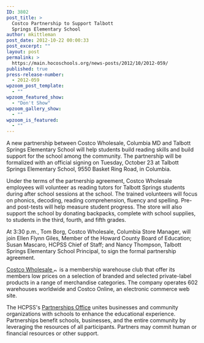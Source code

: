 ```yaml
---
ID: 3802
post_title: >
  Costco Partnership to Support Talbott
  Springs Elementary School
author: mkittleman
post_date: 2012-10-22 00:00:33
post_excerpt: ""
layout: post
permalink: >
  https://main.hocoschools.org/news-posts/2012/10/2012-059/
published: true
press-release-number:
  - 2012-059
wpzoom_post_template:
  - ""
wpzoom_featured_show:
  - "Don't Show"
wpzoom_gallery_show:
  - ""
wpzoom_is_featured:
  - ""
---
```

A new partnership between Costco Wholesale, Columbia MD and Talbott Springs Elementary School will help students build reading skills and build support for the school among the community. The partnership will be formalized with an official signing on Tuesday, October 23 at Talbott Springs Elementary School, 9550 Basket Ring Road, in Columbia.

Under the terms of the partnership agreement, Costco Wholesale employees will volunteer as reading tutors for Talbott Springs students during after school sessions at the school. The trained volunteers will focus on phonics, decoding, reading comprehension, fluency and spelling. Pre- and post-tests will help measure student progress. The store will also support the school by donating backpacks, complete with school supplies, to students in the third, fourth, and fifth grades.

At 3:30 p.m., Tom Borg, Costco Wholesale, Columbia Store Manager, will join Ellen Flynn Giles, Member of the Howard County Board of Education; Susan Mascaro, HCPSS Chief of Staff; and Nancy Thompson, Talbott Springs Elementary School Principal, to sign the formal partnership agreement.

<a href="http://www.costco.com/" target="_blank">Costco Wholesale <img alt="new webpage icon" src="http://www.hcpss.org/images/new_webpage.gif" width="11" height="10" align="bottom" border="0" /></a> is a membership warehouse club that offer its members low prices on a selection of branded and selected private-label products in a range of merchandise categories. The company operates 602 warehouses worldwide and Costco Online, an electronic commerce web site.

The HCPSS's <a href="http://www.hcpss.org/aboutus/partnership">Partnerships Office</a> unites businesses and community organizations with schools to enhance the educational experience. Partnerships benefit schools, businesses, and the entire community by leveraging the resources of all participants. Partners may commit human or financial resources or other support.